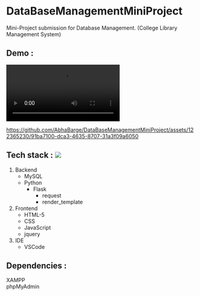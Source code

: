 # DataBaseManagementMiniProject
Mini-Project submission for Database Management. (College Library Management System)

## Demo :
<video>
  <source src="DBMSdemo.mp4" type="video/mp4">
</video>

  

https://github.com/AbhaBarge/DataBaseManagementMiniProject/assets/122365230/91ba7100-dca3-4635-8707-31a3f09a6050


## Tech stack : <img src="https://skillicons.dev/icons?i=py,mysql,flask,html,jquery,js,css,vscode" />
1. Backend
   - MySQL
   - Python
      - Flask
        - request
        - render_template
3. Frontend
   - HTML-5
   - CSS
   - JavaScript
    - jquery
4. IDE 
   - VSCode

## Dependencies : <img src >
XAMPP
<br>
phpMyAdmin


